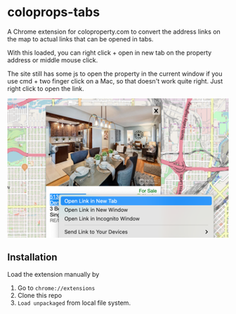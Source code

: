 # coloprops-tabs

A Chrome extension for coloproperty.com to convert the address links on the map to actual links that can be opened in tabs.

With this loaded, you can right click + open in new tab on the property address or middle mouse click.

The site still has some js to open the property in the current window if you use cmd + two finger click on a Mac, so that doesn't work quite right. Just right click to open the link.

![map](./local/map.png)

## Installation

Load the extension manually by
1. Go to `chrome://extensions`
1. Clone this repo
2. `Load unpackaged` from local file system.
